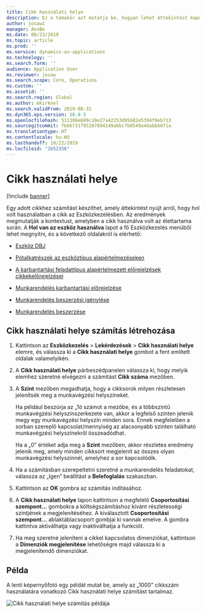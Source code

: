 ```yaml
---
title: Cikk használati helye
description: Ez a témakör azt mutatja be, hogyan lehet áttekintést kapni arról, hogy egy cikk hol van használva Eszközkezelésben.
author: josaw1
manager: AnnBe
ms.date: 08/23/2019
ms.topic: article
ms.prod: ''
ms.service: dynamics-ax-applications
ms.technology: ''
ms.search.form: ''
audience: Application User
ms.reviewer: josaw
ms.search.scope: Core, Operations
ms.custom: ''
ms.assetid: ''
ms.search.region: Global
ms.author: mkirknel
ms.search.validFrom: 2019-08-31
ms.dyn365.ops.version: 10.0.5
ms.openlocfilehash: 511108e689c10e27a42253d95b02e5394f9eb713
ms.sourcegitcommit: fb66731f05207094149a6bc7b8549a4dabbb071a
ms.translationtype: HT
ms.contentlocale: hu-HU
ms.lasthandoff: 10/22/2019
ms.locfileid: "2652356"
---
```

# <a name="item-where-used"></a>Cikk használati helye

[!include [banner](../../includes/banner.md)]

 

Egy adott cikkhez számítást készíthet, amely áttekintést nyújt arról, hogy hol volt használatban a cikk az Eszközkezelésben. Az eredmények megmutatják a kontextust, amelyben a cikk használva volt az élettartama során. A **Hol van az eszköz használva** lapot a fő Eszközkezelés menüből lehet megnyitni, és a következő oldalakról is elérhető:

- [Eszköz DBJ](../objects/object-BOM.md)

- [Pótalkatrészek az eszköztípus alapértelmezéseken](../setup-for-objects/object-types.md)

- [A karbantartási feladattípus alapértelmezett előrejelzések cikkekelőrejelzései](../setup-for-work-orders/job-groups-and-job-types-variants-trades-and-checklists.md)

- [Munkarendelés karbantartási előrejelzése](../work-orders/maintenance-forecasts.md)

- [Munkarendelés beszerzési igénylése](../work-orders/procurement.md)

- [Munkarendelés beszerzése](../work-orders/procurement.md)

## <a name="make-an-item-where-used-calculation"></a>Cikk használati helye számítás létrehozása

1. Kattintson az **Eszközkezelés** > **Lekérdezések** > **Cikk használati helye** elemre, és válassza ki a **Cikk használati helye** gombot a fent említett oldalak valamelyikén.

2. A **Cikk használati helye** párbeszédpanelen válassza ki, hogy melyik elemhez szeretné elvégezni a számítást **Cikk száma** mezőben.

3. A **Szint** mezőben megadhatja, hogy a cikksorok milyen részletesen jelenítsék meg a munkavégzési helyszíneket. 

    Ha például beszúrja az „1ö számot a mezőbe, és a többszintű munkavégzési helyszínszerkezete van, akkor a legfelső szinten jelenik megy egy munkavégzési helyszín minden sora. Ennek megfelelően a sorban szereplő kapcsolat/mennyiség az alacsonyabb szinten található munkavégzési helyszínekről összeadódhat. 
    
    Ha a „0” értéket adja meg a **Szint** mezőben, akkor részletes eredmény jelenik meg, amely minden cikksort megjelenít az összes olyan munkavégzési helyszínnél, amelyhez a sor kapcsolódik.

4. Ha a számításban szerepeltetni szeretné a munkarendelés feladatokat, válassza az „Igen” beállítást a **Belefoglalás** szakaszban.

5. Kattintson az **OK** gombra az számítás indításához.

6. A **Cikk használati helye** lapon kattintson a megfelelő **Csoportosítási szempont...** gombokra a költségszámításhoz kívánt részletességi szintjének a megjelenítéséhez. A kiválasztott **Csoportosítási szempont…** ablaktáblacsoport gombjai ki vannak emelve. A gombra kattintva aktiválhatja vagy inaktiválhatja a funkciót.

7. Ha meg szeretné jeleníteni a cikkel kapcsolatos dimenziókat, kattintson a **Dimenziók megjelenítése** lehetőségre majd válassza ki a megjelenítendő dimenziókat.

## <a name="example"></a>Példa

A lenti képernyőfotó egy példát mutat be, amely az „1000” cikkszám használatára vonatkozó Cikk használati helye számítást tartalmaz.

![Cikk használati helye számítás példája](media/12-controlling-and-reporting.png)

